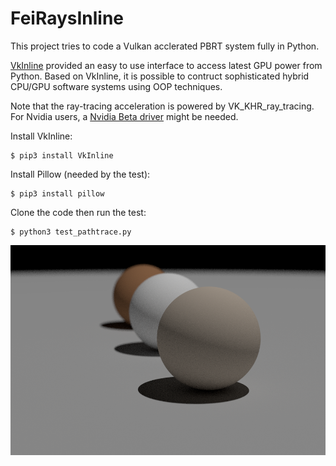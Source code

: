 # FeiRaysInline

This project tries to code a Vulkan acclerated PBRT system fully in Python.

[VkInline](https://github.com/fynv/vkinline) provided an easy to use interface to access latest GPU power from Python.
Based on VkInline, it is possible to contruct sophisticated hybrid CPU/GPU software systems using OOP techniques.

Note that the ray-tracing acceleration is powered by VK_KHR_ray_tracing. For Nvidia users, a [Nvidia Beta driver](https://developer.nvidia.com/vulkan-driver) might be needed.


Install VkInline:
```
$ pip3 install VkInline
```

Install Pillow (needed by the test):
```
$ pip3 install pillow
```

Clone the code then run the test:
```
$ python3 test_pathtrace.py
```
<img src="doc/result.png" width="900px">
